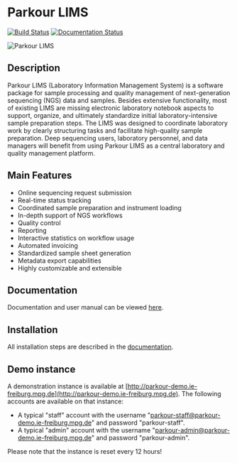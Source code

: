 # Parkour LIMS
[![Build Status](https://travis-ci.org/maxplanck-ie/parkour.svg?branch=master)](https://travis-ci.org/maxplanck-ie/parkour) [![Documentation Status](https://readthedocs.org/projects/parkour/badge/?version=latest)](http://parkour.readthedocs.io/?badge=latest)

![Parkour LIMS](https://i.imgur.com/ie7NCxV.png)

## Description

Parkour LIMS (Laboratory Information Management System) is a software package for sample processing and quality management of next-generation sequencing (NGS) data and samples. Besides extensive functionality, most of existing LIMS are missing electronic laboratory notebook aspects to support, organize, and ultimately standardize initial laboratory-intensive sample preparation steps. The LIMS was designed to coordinate laboratory work by clearly structuring tasks and facilitate high-quality sample preparation. Deep sequencing users, laboratory personnel, and data managers will benefit from using Parkour LIMS as a central laboratory and quality management platform.

## Main Features

- Online sequencing request submission
- Real-time status tracking
- Coordinated sample preparation and instrument loading
- In-depth support of NGS workflows
- Quality control
- Reporting
- Interactive statistics on workflow usage
- Automated invoicing
- Standardized sample sheet generation
- Metadata export capabilities
- Highly customizable and extensible

## Documentation

Documentation and user manual can be viewed [here](https://parkour.readthedocs.io/).

## Installation

All installation steps are described in the [documentation](https://parkour.readthedocs.io/installation.html).

## Demo instance

A demonstration instance is available at [http://parkour-demo.ie-freiburg.mpg.de](http://parkour-demo.ie-freiburg.mpg.de). The following accounts are available on that instance:

 - A typical "staff" account with the username "parkour-staff@parkour-demo.ie-freiburg.mpg.de" and password "parkour-staff".
 - A typical "admin" account with the username "parkour-admin@parkour-demo.ie-freiburg.mpg.de" and password "parkour-admin".

Please note that the instance is reset every 12 hours!
